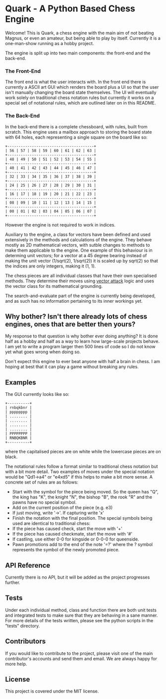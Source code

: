 # Quark - A Python Based Chess Engine

Welcome! This is Quark, a chess engine with the main aim of not beating Magnus, or even an amateur, but being able to play by itself. Currently it is a one-man-show running as a hobby project.

The engine is split up into two main components: the front-end and the back-end.

### The Front-End
The front end is what the user interacts with. In the front end there is currently a ASCII art GUI which renders the board plus a UI so that the user isn't manually changing the board state themselves. The UI will eventually work solely on traditional chess notation rules but currently it works on a special set of notational rules, which are outlined later on in this README.

### The Back-End
In the back-end there is a complete chessboard, with rules, built from scratch. This engine uses a mailbox approach to storing the board state with 64 holes, each representing a single square on the board like so:

<!-- language: lang-none -->
    +---------------------------------------+
    | 56 | 57 | 58 | 59 | 60 | 61 | 62 | 63 |
    +---------------------------------------+
    | 48 | 49 | 50 | 51 | 52 | 53 | 54 | 55 |
    +---------------------------------------+
    | 40 | 41 | 42 | 43 | 44 | 45 | 46 | 47 |
    +---------------------------------------+
    | 32 | 33 | 34 | 35 | 36 | 37 | 38 | 39 |
    +---------------------------------------+
    | 24 | 25 | 26 | 27 | 28 | 29 | 30 | 31 |
    +---------------------------------------+
    | 16 | 17 | 18 | 19 | 20 | 21 | 22 | 23 |
    +---------------------------------------+
    | 08 | 09 | 10 | 11 | 12 | 13 | 14 | 15 |
    +---------------------------------------+
    | 00 | 01 | 02 | 03 | 04 | 05 | 06 | 07 |
    +---------------------------------------+

However the engine is not required to work in indices.

Auxiliary to the engine, a class for vectors have been defined and used extensively in the methods and calculations of the engine. They behave mostly as 2D mathematical vectors, with sutble changes to methods to make them applicable to the engine. One example of this behaviour is in determing unit vectors; for a vector at a 45 degree bearing instead of making the unit vector (1/sqrt(2), 1/sqrt(2)) it is scaled up by sqrt(2) so that the indices are only integers, making it (1, 1). 

The chess pieces are all individual classes that have their own specialised methods. They determine their moves using [vector attack](https://chessprogramming.wikispaces.com/Vector+Attacks) logic and uses the vector class for its mathematical grounding.

The search-and-evaluate part of the engine is currently being developed, and as such has no information pertaining to its inner workings yet.

## Why bother? Isn't there already lots of chess engines, ones that are better then yours?

My response to that question is why bother ever doing anything? It is done half as a hobby and half as a way to learn how large-scale projects behave. I am yet to write a program larger then 500 lines of code so I do not know yet what goes wrong when doing so.

Don't expect this engine to ever beat anyone with half a brain in chess. I am hoping at best that it can play a game without breaking any rules.

## Examples

The GUI currently looks like so:

<!-- language: lang-none -->
    +----------+
    | rnbqkbnr |
    | pppppppp |
    | ........ |
    | ........ |
    | ........ |
    | ........ |
    | PPPPPPPP |
    | RNBQKBNR |
    +----------+

where the capitalised pieces are on white while the lowercase pieces are on black.

The notational rules follow a format similar to traditional chess notation but with a bit more detail. Two examples of moves under the special notation would be "Qd1->a4" or "e4xd5" if this helps to make a bit more sense. A concrete set of rules are as follows:
  - Start with the symbol for the piece being moved. So the queen has "Q", the king has "K", the knight "N", the bishop "B", the rook "R" and the pawns have no special symbol.
  - Add on the current position of the piece (e.g. e3)
  - If just moving, write '->'. If capturing write 'x'
  - Finish the notation with the final position.
The special symbols being used are identical to traditional chess:
  - If the piece has caused check, start the move with '+'
  - If the piece has caused checkmate, start the move with '#'
  - If castling, use either 0-0 for kingside or 0-0-0 for queenside.
  - Pawn promotions add to the end of the note '=?' where the ? symbol represents the symbol of the newly promoted piece.

## API Reference

Currently there is no API, but it will be added as the project progresses further.

## Tests

Under each individual method, class and function there are both unit tests and integrated tests to make sure that they are behaving in a sane manner. For more details of the tests written, please see the python scripts in the "tests" directory.

## Contributors

If you would like to contribute to the project, please visit one of the main contributor's accounts and send them and email. We are always happy for more help.

## License

This project is covered under the MIT license.
